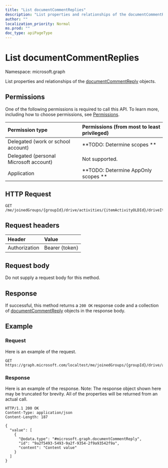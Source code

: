 ```yaml
---
title: "List documentCommentReplies"
description: "List properties and relationships of the documentCommentReply objects."
author: ""
localization_priority: Normal
ms.prod: ""
doc_type: apiPageType
---
```


# List documentCommentReplies

Namespace: microsoft.graph

List properties and relationships of the [documentCommentReply](../resources/documentcommentreply.md) objects.

## Permissions
One of the following permissions is required to call this API. To learn more, including how to choose permissions, see [Permissions](/concepts/permissions-reference.md).

|Permission type|Permissions (from most to least privileged)|
|:---|:---|
|Delegated (work or school account)|**TODO: Determine scopes **|
|Delegated (personal Microsoft account)|Not supported.|
|Application|**TODO: Determine AppOnly scopes **|

## HTTP Request
<!-- {
  "blockType": "ignored"
}
-->
``` http
GET /me/joinedGroups/{groupId}/drive/activities/{itemActivityOLDId}/driveItem/document/comments/{documentCommentId}/replies
```

## Request headers
|Header|Value|
|:---|:---|
|Authorization|Bearer {token}|

## Request body
Do not supply a request body for this method.

## Response
If successful, this method returns a `200 OK` response code and a collection of [documentCommentReply](../resources/documentcommentreply.md) objects in the response body.

## Example

### Request
Here is an example of the request.
<!-- {
  "blockType": "request",
  "name": "get_documentcommentreply"
}
-->
``` http
GET https://graph.microsoft.com/localtest/me/joinedGroups/{groupId}/drive/activities/{itemActivityOLDId}/driveItem/document/comments/{documentCommentId}/replies
```

### Response
Here is an example of the response. Note: The response object shown here may be truncated for brevity. All of the properties will be returned from an actual call.
<!-- {
  "blockType": "response",
  "truncated": true,
  "@odata.type": "collection(microsoft.graph.documentcommentreply)"
}
-->
``` http
HTTP/1.1 200 OK
Content-Type: application/json
Content-Length: 187

{
  "value": [
    {
      "@odata.type": "#microsoft.graph.documentCommentReply",
      "id": "9a2f5493-5493-9a2f-9354-2f9a93542f9a",
      "content": "Content value"
    }
  ]
}
```

